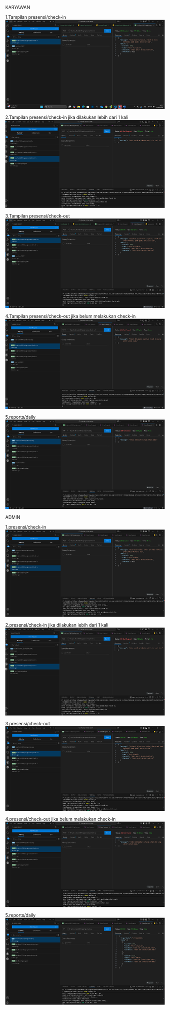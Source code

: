 KARYAWAN

1.Tampilan presensi/check-in
![presensi/check-in](SS/image-5.png)

2.Tampilan presensi/check-in jika dilakukan lebih dari 1 kali
![presensi/check-in jika dilakukan lebih dari 1 kali](SS/image-13.png)

3.Tampilan presensi/check-out
![presensi/check-out](SS/image-7.png)

4.Tampilan presensi/check-out jika belum melakukan check-in
![presensi/check-out jika belum melakukan check-in](SS/image-8.png)

5.reports/daily
![reports/daily](SS/image-9.png)


ADMIN

1.presensi/check-in
![presensi/check-in](SS/image-12.png)

2.presensi/check-in jika dilakukan lebih dari 1 kali
![presensi/check-in jika dilakukan lebih dari 1 kali](SS/image-13.png)

3.presensi/check-out
![presensi/check-out](SS/image-14.png)

4.presensi/check-out jika belum melakukan check-in
![presensi/check-out jika belum melakukan check-in](SS/image-15.png)

5.reports/daily
![reports/daily](SS/image-16.png)
